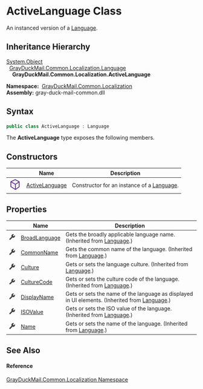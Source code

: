 ActiveLanguage Class
====================
An instanced version of a [Language][1].


Inheritance Hierarchy
---------------------
[System.Object][2]  
  [GrayDuckMail.Common.Localization.Language][1]  
    **GrayDuckMail.Common.Localization.ActiveLanguage**  

  **Namespace:**  [GrayDuckMail.Common.Localization][3]  
  **Assembly:** gray-duck-mail-common.dll

Syntax
------

```csharp
public class ActiveLanguage : Language
```

The **ActiveLanguage** type exposes the following members.


Constructors
------------

|                  | Name                | Description                                     |
| ---------------- | ------------------- | ----------------------------------------------- |
| ![Public method] | [ActiveLanguage][4] | Constructor for an instance of a [Language][1]. |


Properties
----------

|                    | Name               | Description                                                                                        |
| ------------------ | ------------------ | -------------------------------------------------------------------------------------------------- |
| ![Public property] | [BroadLanguage][5] | Gets the broadly applicable language name. (Inherited from [Language][1].)                         |
| ![Public property] | [CommonName][6]    | Gets the common name of the language. (Inherited from [Language][1].)                              |
| ![Public property] | [Culture][7]       | Gets or sets the language culture. (Inherited from [Language][1].)                                 |
| ![Public property] | [CultureCode][8]   | Gets or sets the culture code of the language. (Inherited from [Language][1].)                     |
| ![Public property] | [DisplayName][9]   | Gets or sets the name of the language as displayed in UI elements. (Inherited from [Language][1].) |
| ![Public property] | [ISOValue][10]     | Gets or sets the ISO value of the language. (Inherited from [Language][1].)                        |
| ![Public property] | [Name][11]         | Gets or sets the name of the language. (Inherited from [Language][1].)                             |


See Also
--------

#### Reference
[GrayDuckMail.Common.Localization Namespace][3]  

[1]: ../Language/README.md
[2]: https://docs.microsoft.com/dotnet/api/system.object
[3]: ../README.md
[4]: _ctor.md
[5]: ../Language/BroadLanguage.md
[6]: ../Language/CommonName.md
[7]: ../Language/Culture.md
[8]: ../Language/CultureCode.md
[9]: ../Language/DisplayName.md
[10]: ../Language/ISOValue.md
[11]: ../Language/Name.md
[Public method]: ../../icons/pubmethod.svg "Public method"
[Public property]: ../../icons/pubproperty.svg "Public property"